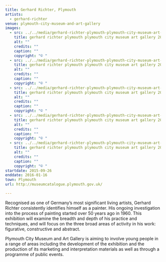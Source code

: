 ```yaml
---
title: Gerhard Richter, Plymouth
artists:
  - gerhard-richter
venue: plymouth-city-museum-and-art-gallery
images:
  - src: ../../media/gerhard-richter-plymouth-plymouth-city-museum-art-gallery-2015-09-26-0.webp
    title: gerhard richter plymouth plymouth city museum art gallery 2015 09 26 0
    alt: ""
    credits: ""
    caption: ""
    copyright: "© "
  - src: ../../media/gerhard-richter-plymouth-plymouth-city-museum-art-gallery-2015-09-26-1.webp
    title: gerhard richter plymouth plymouth city museum art gallery 2015 09 26 1
    alt: ""
    credits: ""
    caption: ""
    copyright: "© "
  - src: ../../media/gerhard-richter-plymouth-plymouth-city-museum-art-gallery-2015-09-26-2.webp
    title: gerhard richter plymouth plymouth city museum art gallery 2015 09 26 2
    alt: ""
    credits: ""
    caption: ""
    copyright: "© "
  - src: ../../media/gerhard-richter-plymouth-plymouth-city-museum-art-gallery-2015-09-26-3.webp
    title: gerhard richter plymouth plymouth city museum art gallery 2015 09 26 3
    alt: ""
    credits: ""
    caption: ""
    copyright: "© "
  - src: ../../media/gerhard-richter-plymouth-plymouth-city-museum-art-gallery-2015-09-26-4.webp
    title: gerhard richter plymouth plymouth city museum art gallery 2015 09 26 4
    alt: ""
    credits: ""
    caption: ""
    copyright: "© "
startdate: 2015-09-26
enddate: 2016-01-16
town: Plymouth
url: http://museumcatalogue.plymouth.gov.uk/

---
```


Recognised as one of Germany’s most significant living artists, Gerhard Richter consistently identifies himself as a painter. His ongoing investigation into the process of painting started over 50 years ago in 1960. This exhibition will examine the breadth and depth of his practice and techniques, and will focus on the three broad areas of activity in his work: figurative, constructive and abstract.



Plymouth City Museum and Art Gallery is aiming to involve young people in a range of areas including the development of the exhibition and the production of its marketing and interpretation materials as well as through a programme of public events.
